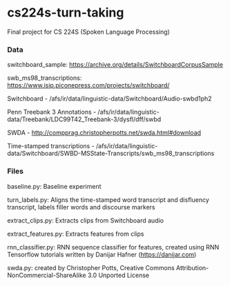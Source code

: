 # cs224s-turn-taking
Final project for CS 224S (Spoken Language Processing)

### Data

switchboard_sample: https://archive.org/details/SwitchboardCorpusSample

swb_ms98_transcriptions: https://www.isip.piconepress.com/projects/switchboard/

Switchboard - /afs/ir/data/linguistic-data/Switchboard/Audio-swbd1ph2

Penn Treebank 3 Annotations - /afs/ir/data/linguistic-data/Treebank/LDC99T42_Treebank-3/dysfl/dff/swbd

SWDA - http://compprag.christopherpotts.net/swda.html#download 

Time-stamped transcriptions - /afs/ir/data/linguistic-data/Switchboard/SWBD-MSState-Transcripts/swb_ms98_transcriptions

### Files

baseline.py: Baseline experiment

turn_labels.py: Aligns the time-stamped word transcript and disfluency transcript, labels filler words and discourse markers

extract_clips.py: Extracts clips from Switchboard audio

extract_features.py: Extracts features from clips

rnn_classifier.py: RNN sequence classifier for features, created using RNN Tensorflow tutorials written by Danijar Hafner (https://danijar.com)

swda.py: created by Christopher Potts, Creative Commons Attribution-NonCommercial-ShareAlike 3.0 Unported License
